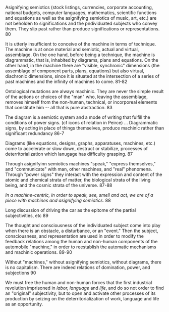 Asignifying semiotics (stock listings, currencies, corporate accounting, national budgets, computer languages, mathematics, scientific functions and equations as well as the asignifying semiotics of music, art, etc.) are not beholden to significations and the pndividuated subjects who convey them. They slip past rather than produce significations or representations. 80

It is utterly insufficient to conceive of the machine in terms of technique. The machine is at once material and semiotic, actual and virtual, assemblage. On the one hand, before being a technique, the machine is diagrammatic, that is, inhabited by diagrams, plans and equations. On the other hand, in the machine there are "visible, synchronic" dimensions (the assemblage of component parts, plans, equations) but also virtual, diachronic dimensions, since it is situated at the intersection of a series of past machines and the infinity of machines to come. 81-82

Ontological mutations are always machinic. They are never the simple result of the actions or choices of the "man" who, leaving the assemblage, removes himself from the non-human, technical, or incorporeal elements that constitute him -- all that is pure abstraction. 83

The diagram is a semiotic system and a mode of writing that fulfill the conditions of power signs. (cf icons of relation in Peirce) ... Diagrammatic signs, by acting in place of things themselves, produce machinic rather than significant redundancy 86-7

Diagrams (like equations, designs, graphs, apparatuses, machines, etc.) come to accelerate or slow down, destruct or stabilize, processes of deterritorialization which lanugage has difficulty grasping. 87

Through asignifyinn semiotics machines "speak," "express themselves," and "communicate" with man, other machines, and "real" phenomena. Through "power signs" they interact with the expression and content of the atomic and chemical strata of matter, the biological strata of the living being, and the cosmic strata of the universe. 87-88

_In a machine-centric, in order to speak, see, smell and act, we are of a piece with machines and asignifying semiotics._ 88

Long discussion of driving the car as the epitome of the partial subjectivities, etc 89

The thought and consciousness of the individuated subject come into play when there is an obstacle, a disturbance, or an "event." Then the subject, consciousness, and representation are used in order to modify the feedback relations among the human and non-human components of the automobile "machine," in order to reestablish the automatic mechanisms and machinic operations. 89-90

Without "machines," without asignifying semiotics, without diagrams, there is no capitalism. There are indeed relations of domination, power, and subjections 90

We must free the human and non-human forces that the first industrial revolution imprisoned in _labor, language_ and _life_, and do so not order to find an "original" subjectivity, but to open and activate other processes of its production by seizing on the deterritorialization of work, language and life as an opportunity. 
